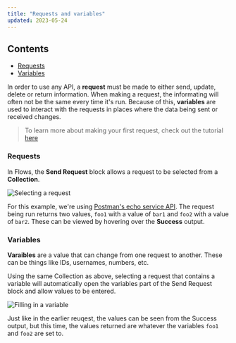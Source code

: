 ```yaml
---
title: "Requests and variables"
updated: 2023-05-24
---
```


## Contents

* [Requests](#requests)
* [Variables](#variables)

In order to use any API, a **request** must be made to either send, update, delete or return information. When making a request, the informating will often not be the same every time it's run. Because of this, **variables** are used to interact with the requests in places where the data being sent or received changes.

> To learn more about making your first request, check out the tutorial [here](../../../getting-started/sending-the-first-request/)

### Requests

In Flows, the **Send Request** block allows a request to be selected from a **Collection**.

![Selecting a request](https://assets.postman.com/postman-labs-docs/concepts/selecting-a-request.gif)

For this example, we're using [Postman's echo service API](https://www.postman.com/postman/workspace/published-postman-templates/documentation/631643-f695cab7-6878-eb55-7943-ad88e1ccfd65?ctx=documentation). The request being run returns two values, `foo1` with a value of `bar1` and `foo2` with a value of `bar2`. These can be viewed by hovering over the **Success** output.

### Variables

**Varaibles** are a value that can change from one request to another. These can be things like IDs, usernames, numbers, etc.

Using the same Collection as above, selecting a request that contains a variable will automatically open the variables part of the Send Request block and allow values to be entered.

![Filling in a variable](https://assets.postman.com/postman-labs-docs/concepts/request-with-variables-updated.gif)

Just like in the earlier reuqest, the values can be seen from the Success output, but this time, the values returned are whatever the variables `foo1` and `foo2` are set to.
